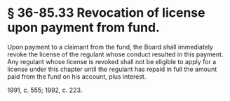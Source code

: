 # § 36-85.33 Revocation of license upon payment from fund.

<p>Upon payment to a claimant from the fund, the Board shall immediately revoke the license of the regulant whose conduct resulted in this payment. Any regulant whose license is revoked shall not be eligible to apply for a license under this chapter until the regulant has repaid in full the amount paid from the fund on his account, plus interest.</p><p>1991, c. 555; 1992, c. 223.</p>